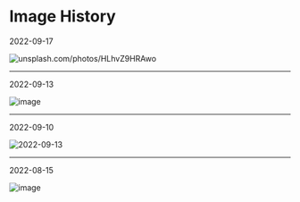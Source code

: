 # Image History

2022-09-17

![unsplash.com/photos/HLhvZ9HRAwo](https://user-images.githubusercontent.com/185555/190844133-653f7611-c382-40df-b2b0-ea423555e675.png)


---


2022-09-13

![image](https://user-images.githubusercontent.com/185555/189859826-73ec5c5a-9232-427d-9384-059d4c791966.png)


----

2022-09-10

![2022-09-13](https://user-images.githubusercontent.com/185555/189826184-4d5ed382-184a-459a-8066-3f1caecd4ed8.png)


----

2022-08-15

![image](https://user-images.githubusercontent.com/185555/88729229-76ac1280-d187-11ea-81c6-14146ec64848.png)
